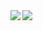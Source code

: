 <a href="https://github.com/anuraghazra/github-readme-stats">
  <img align="left" src="https://github-readme-stats.vercel.app/api?username=sakho13&count_private=true&show_icons=true&theme=dracula&count_private=true"" />
  <img align="left" src="https://github-readme-stats.vercel.app/api/top-langs/?username=sakho13&layout=compact&count_private=true&show_icons=true&theme=dracula" />
</a>
